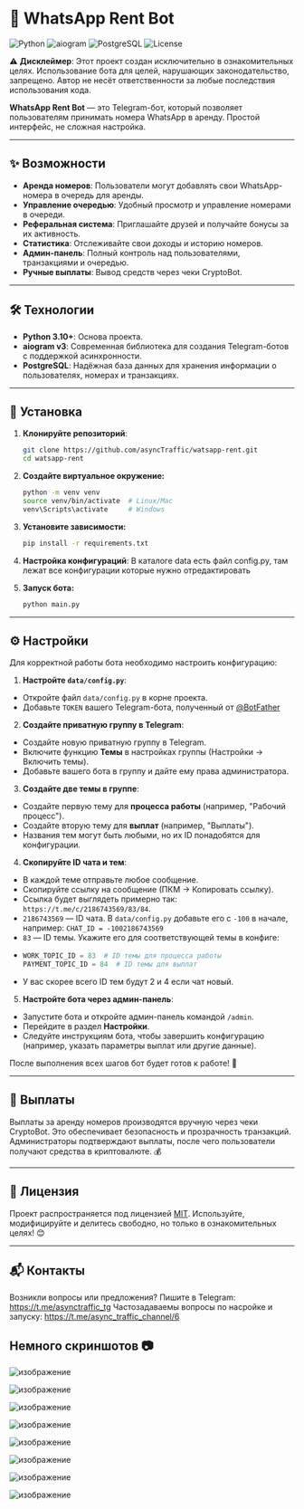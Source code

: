 # 📱 WhatsApp Rent Bot

![Python](https://img.shields.io/badge/python-3.10+-blue.svg)
![aiogram](https://img.shields.io/badge/aiogram-v3-green.svg)
![PostgreSQL](https://img.shields.io/badge/PostgreSQL-15+-blue.svg)
![License](https://img.shields.io/badge/license-MIT-yellow.svg)

⚠️ **Дисклеймер**: Этот проект создан исключительно в ознакомительных целях. Использование бота для целей, нарушающих законодательство, запрещено. Автор не несёт ответственности за любые последствия использования кода.

**WhatsApp Rent Bot** — это Telegram-бот, который позволяет пользователям принимать номера WhatsApp в аренду. Простой интерфейс, не сложная настройка.

---

## ✨ Возможности

- **Аренда номеров**: Пользователи могут добавлять свои WhatsApp-номера в очередь для аренды.
- **Управление очередью**: Удобный просмотр и управление номерами в очереди.
- **Реферальная система**: Приглашайте друзей и получайте бонусы за их активность.
- **Статистика**: Отслеживайте свои доходы и историю номеров.
- **Админ-панель**: Полный контроль над пользователями, транзакциями и очередью.
- **Ручные выплаты**: Вывод средств через чеки CryptoBot.

---

## 🛠 Технологии

- **Python 3.10+**: Основа проекта.
- **aiogram v3**: Современная библиотека для создания Telegram-ботов с поддержкой асинхронности.
- **PostgreSQL**: Надёжная база данных для хранения информации о пользователях, номерах и транзакциях.

---

## 🚀 Установка

1. **Клонируйте репозиторий**:
   ```bash
   git clone https://github.com/asyncTraffic/watsapp-rent.git
   cd watsapp-rent
   ```

2. **Создайте виртуальное окружение:**
   ```bash
   python -m venv venv
   source venv/bin/activate  # Linux/Mac
   venv\Scripts\activate     # Windows
   ```

3. **Установите зависимости:**
   ```bash
   pip install -r requirements.txt
   ```

4. **Настройка конфигураций**:
   В каталоге data есть файл config.py, там лежат все конфигурации которые нужно отредактировать

5. **Запуск бота:**
   ```bash
   python main.py
   ```

---

## ⚙️ Настройки

Для корректной работы бота необходимо настроить конфигурацию:

1. **Настройте `data/config.py`**:
- Откройте файл `data/config.py` в корне проекта.
- Добавьте `TOKEN` вашего Telegram-бота, полученный от [@BotFather](https://t.me/BotFather)

2. **Создайте приватную группу в Telegram**:
- Создайте новую приватную группу в Telegram.
- Включите функцию **Темы** в настройках группы (Настройки → Включить темы).
- Добавьте вашего бота в группу и дайте ему права администратора.

3. **Создайте две темы в группе**:
- Создайте первую тему для **процесса работы** (например, "Рабочий процесс").
- Создайте вторую тему для **выплат** (например, "Выплаты").
- Названия тем могут быть любыми, но их ID понадобятся для конфигурации.

4. **Скопируйте ID чата и тем**:
- В каждой теме отправьте любое сообщение.
- Скопируйте ссылку на сообщение (ПКМ → Копировать ссылку).
- Ссылка будет выглядеть примерно так: `https://t.me/c/2186743569/83/84`.
- `2186743569` — ID чата. В `data/config.py` добавьте его с `-100` в начале, например: ```CHAT_ID = -1002186743569```
- `83` — ID темы. Укажите его для соответствующей темы в конфиге:
- ```python
  WORK_TOPIC_ID = 83  # ID темы для процесса работы
  PAYMENT_TOPIC_ID = 84  # ID темы для выплат
  ```
- У вас скорее всего ID тем будут 2 и 4 если чат новый.

5. **Настройте бота через админ-панель**:
- Запустите бота и откройте админ-панель командой `/admin`.
- Перейдите в раздел **Настройки**.
- Следуйте инструкциям бота, чтобы завершить конфигурацию (например, указать параметры выплат или другие данные).

После выполнения всех шагов бот будет готов к работе! 🔧

---

## 💸 Выплаты
Выплаты за аренду номеров производятся вручную через чеки CryptoBot. Это обеспечивает безопасность и прозрачность транзакций. Администраторы подтверждают выплаты, после чего пользователи получают средства в криптовалюте. 💰

---

## 📜 Лицензия

Проект распространяется под лицензией [MIT](LICENSE). Используйте, модифицируйте и делитесь свободно, но только в ознакомительных целях! 😊

---

## 📬 Контакты

Возникли вопросы или предложения? Пишите в Telegram: https://t.me/asynctraffic_tg
Частозадаваемы вопросы по насройке и запуску: https://t.me/async_traffic_channel/6

## Немного скриншотов 📷

![изображение](https://github.com/user-attachments/assets/427fcaec-7d3e-4271-94cf-c7b14ef10545)

![изображение](https://github.com/user-attachments/assets/82c041bd-b9b6-49b1-ac50-dcc80b8728cf)

![изображение](https://github.com/user-attachments/assets/16e58acd-f45c-43ca-b649-7f954524f8ff)

![изображение](https://github.com/user-attachments/assets/159a6190-08fe-4369-ac12-5632118903cd)

![изображение](https://github.com/user-attachments/assets/1b732266-165f-43b2-852c-66b410f0a732)

![изображение](https://github.com/user-attachments/assets/901bf44f-b65c-42a5-b07c-7d6da498b12f)

![изображение](https://github.com/user-attachments/assets/6b614678-dabf-4f99-8c2f-31d233890fd6)

![изображение](https://github.com/user-attachments/assets/378dfc2a-fe77-41c7-9bc9-b65885306f83)


